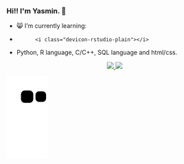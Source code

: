 ### Hi!! I'm Yasmin. 👋

- 😸 I’m currently learning:
- 
            <i class="devicon-rstudio-plain"></i>
          
          
-  Python, R language, C/C++, SQL language and html/css.
  
<div align="center">
  <a href="https://github.com/twsyas">
  <img height="180em" src="https://github-readme-stats.vercel.app/api?username=twsyas&show_icons=true&theme=dracula&include_all_commits=true&count_private=true"/>
  <img height="180em" src="https://github-readme-stats.vercel.app/api/top-langs/?username=twsyas&layout=compact&langs_count=7&theme=dracula"/>
</div>

 ![Snake animation](https://github.com/rafaballerini/rafaballerini/blob/output/github-contribution-grid-snake.svg)

</div>





